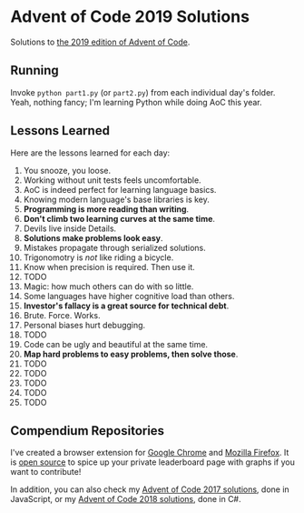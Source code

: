 # Advent of Code 2019 Solutions

Solutions to [the 2019 edition of Advent of Code](https://adventofcode.com/2019).

## Running

Invoke `python part1.py` (or `part2.py`) from each individual day's folder.
Yeah, nothing fancy; I'm learning Python while doing AoC this year.

## Lessons Learned

Here are the lessons learned for each day:

1. You snooze, you loose.
2. Working without unit tests feels uncomfortable.
3. AoC is indeed perfect for learning language basics.
4. Knowing modern language's base libraries is key.
5. **Programming is more reading than writing**.
6. **Don't climb two learning curves at the same time**.
7. Devils live inside Details.
8. **Solutions make problems look easy**.
9. Mistakes propagate through serialized solutions.
10. Trigonomotry is _not_ like riding a bicycle.
11. Know when precision is required. Then use it.
12. TODO
13. Magic: how much others can do with so little.
14. Some languages have higher cognitive load than others.
15. **Investor's fallacy is a great source for technical debt**.
16. Brute. Force. Works.
17. Personal biases hurt debugging.
18. TODO
19. Code can be ugly and beautiful at the same time.
20. **Map hard problems to easy problems, then solve those**.
21. TODO
22. TODO
23. TODO
24. TODO
25. TODO

## Compendium Repositories

I've created a browser extension for [Google Chrome](https://chrome.google.com/webstore/detail/ipbomkmbokofodhhjpipflmdplipblbe) and [Mozilla Firefox](https://addons.mozilla.org/en-US/firefox/addon/advent-of-code-charts/).
It is [open source](https://github.com/jeroenheijmans/advent-of-code-charts) to spice up your private leaderboard page with graphs if you want to contribute!

In addition, you can also check my [Advent of Code 2017 solutions](https://github.com/jeroenheijmans/advent-of-code-2017), done in JavaScript, or my [Advent of Code 2018 solutions](https://github.com/jeroenheijmans/advent-of-code-2018), done in C#.
